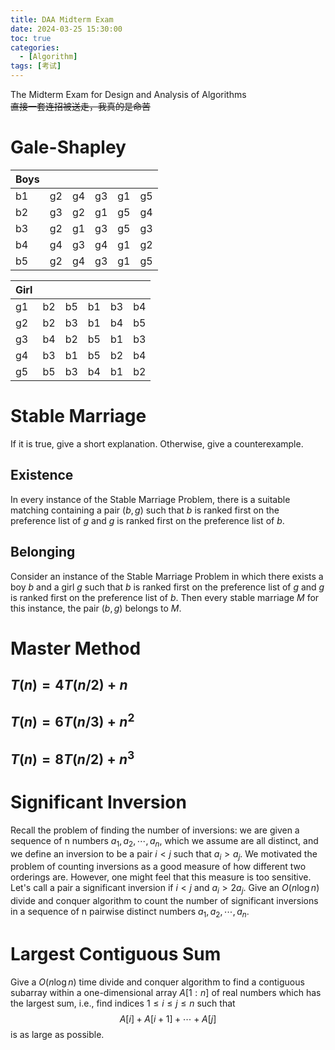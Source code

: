 ```yaml
---
title: DAA Midterm Exam
date: 2024-03-25 15:30:00
toc: true
categories:
  - [Algorithm]
tags: [考试]
---
```


The Midterm Exam for Design and Analysis of Algorithms  
~~直接一套连招被送走，我真的是命苦~~

<!-- more -->

# Gale-Shapley

| Boys |     |     |     |     |     |
| ---- | --- | --- | --- | --- | --- |
| b1   | g2  | g4  | g3  | g1  | g5  |
| b2   | g3  | g2  | g1  | g5  | g4  |
| b3   | g2  | g1  | g3  | g5  | g3  |
| b4   | g4  | g3  | g4  | g1  | g2  |
| b5   | g2  | g4  | g3  | g1  | g5  |

| Girl |     |     |     |     |     |
| ---- | --- | --- | --- | --- | --- |
| g1   | b2  | b5  | b1  | b3  | b4  |
| g2   | b2  | b3  | b1  | b4  | b5  |
| g3   | b4  | b2  | b5  | b1  | b3  |
| g4   | b3  | b1  | b5  | b2  | b4  |
| g5   | b5  | b3  | b4  | b1  | b2  |

# Stable Marriage

If it is true, give a short explanation. Otherwise, give a counterexample.

## Existence

In every instance of the Stable Marriage Problem, there is a suitable matching containing a pair $(b, g)$ such that $b$ is ranked first on the preference list of $g$ and $g$ is ranked first on the preference list of $b$.

## Belonging

Consider an instance of the Stable Marriage Problem in which there exists a boy $b$ and a girl $g$ such that $b$ is ranked first on the preference list of $g$ and $g$ is ranked first on the preference list of $b$. Then every stable marriage $M$ for this instance, the pair $(b, g)$ belongs to $M$.

# Master Method

## $T(n) = 4T(n/2) + n$

## $T(n) = 6T(n/3) + n^2$

## $T(n) = 8T(n/2) + n^3$

# Significant Inversion

Recall the problem of finding the number of inversions: we are given a sequence of n numbers $a_1, a_2, \cdots, a_n$, which we assume are all distinct, and we define an inversion to be a pair $i < j$ such that $a_i > a_j$. We motivated the problem of counting inversions as a good measure of how different two orderings are. However, one might feel that this measure is too sensitive. Let's call a pair a significant inversion if $i < j$ and $a_i > 2a_j$. Give an $O(n \log n)$ divide and conquer algorithm to count the number of significant inversions in a sequence of n pairwise distinct numbers $a_1, a_2, \cdots, a_n$.

# Largest Contiguous Sum

Give a $O(n \log n)$ time divide and conquer algorithm to find a contiguous subarray within a one-dimensional array $A[1 : n]$ of real numbers which has the largest sum, i.e., find indices $1 \leq i \leq j \leq n$ such that
$$ A[i] + A[i+1] + \cdots + A[j] $$
is as large as possible.
